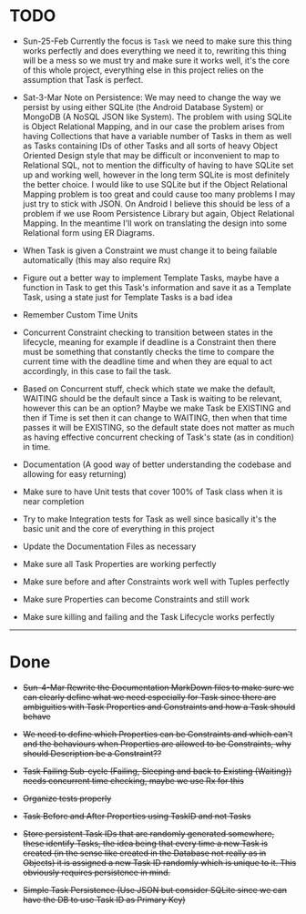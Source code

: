# TODO

* Sun-25-Feb Currently the focus is `Task` we need to make sure this thing works perfectly and does everything we 
need it to,
 rewriting this thing will be a mess so we must try and make sure it works well, it's the core of this whole project,
  everything else in this project relies on the assumption that Task is perfect.
  
* Sat-3-Mar Note on Persistence: We may need to change the way we persist by using either SQLite (the Android Database 
System) or MongoDB (A NoSQL JSON like System). The problem with using SQLite is Object Relational Mapping, and in our case 
the problem arises from having Collections that have a variable number of Tasks in them as well as Tasks containing 
IDs of other Tasks and all sorts of heavy Object Oriented Design style that may be difficult or inconvenient to map 
to Relational SQL, not to mention the difficulty of having to have SQLite set up and working well, however in the 
long term SQLite is most definitely the better choice. I would like to use SQLite but if the Object Relational 
Mapping problem is too great and could cause too many problems I may just try to stick with JSON. On Android I 
believe this should be less of a problem if we use Room Persistence Library but again, Object Relational Mapping. In 
the meantime I'll work on translating the design into some Relational form using ER Diagrams.

* When Task is given a Constraint we must change it to being failable automatically (this may also require Rx)

* Figure out a better way to implement Template Tasks, maybe have a function in Task to get this Task's information 
and save it as a Template Task, using a state just for Template Tasks is a bad idea

* Remember Custom Time Units

* Concurrent Constraint checking to transition between states in the lifecycle,
 meaning for example if deadline is a Constraint then there must be something that constantly checks the time to compare the current time 
 with the deadline time and when they are equal to act accordingly, in this case to fail the task.

* Based on Concurrent stuff, check which state we make the default,
 WAITING should be the default since a Task is waiting to be relevant, however this can be an option?
  Maybe we make Task be EXISTING and then if Time is set then it can change to WAITING, then when that time passes it will be EXISTING,
  so the default state does not matter as much as having effective concurrent checking of Task's state (as in condition) in time.

* Documentation (A good way of better understanding the codebase and allowing for easy returning)

* Make sure to have Unit tests that cover 100% of Task class when it is near completion

* Try to make Integration tests for Task as well since basically it's the basic unit and the core of everything in this project

* Update the Documentation Files as necessary

* Make sure all Task Properties are working perfectly

* Make sure before and after Constraints work well with Tuples perfectly

* Make sure Properties can become Constraints and still work

* Make sure killing and failing and the Task Lifecycle works perfectly

-------------------------------------------------------------------------------------------------------------------------------------------------

# Done

* ~~Sun-4-Mar Rewrite the Documentation MarkDown files to make sure we can clearly define what we need especially for 
Task since there are ambiguities with Task Properties and Constraints and how a Task should behave~~

* ~~We need to define which Properties can be Constraints and which can't and the behaviours when Properties are 
allowed to be Constraints, why should Description be a Constraint??~~

* ~~Task Failing Sub-cycle (Failing, Sleeping and back to Existing (Waiting)) needs concurrent time checking, maybe we use Rx for this~~

* ~~Organize tests properly~~

* ~~Task Before and After Properties using TaskID and not Tasks~~

* ~~Store persistent Task IDs that are randomly generated somewhere, these identify Tasks,
 the idea being that every time a new Task is created (in the sense like created in the Database not really as in Objects)
  it is assigned a new Task ID randomly which is unique to it. This obviously requires persistence in mind.~~

* ~~Simple Task Persistence (Use JSON but consider SQLite since we can have the DB to use Task ID as Primary Key)~~
